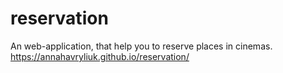 # reservation
An web-application, that help you to reserve places in cinemas. https://annahavryliuk.github.io/reservation/
